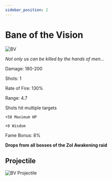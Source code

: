 ```yaml
---
sidebar_position: 2
---
```


# Bane of the Vision

![BV](https://vwiki.valorserver.com/api/item/picture/bane%20of%20the%20vision)

<i>Not only us can be killed by the hands of men...</i>

Damage: 180-200

Shots: 1

Rate of Fire: 130%

Range: 4.7

Shots hit multiple targets

    +50 Maximum HP
    
    +8 Wisdom

Fame Bonus: 8%

**Drops from all bosses of the Zol Awakening raid**

## Projectile

![BV Projectile](https://cdn.discordapp.com/attachments/948448304574910534/948606447632121887/unknown.png)
